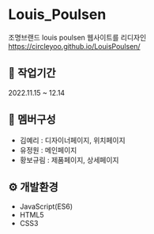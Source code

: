 # Louis_Poulsen

조명브랜드 louis poulsen 웹사이트를 리디자인
<https://circleyoo.github.io/LouisPoulsen/>


## 💼 작업기간
2022.11.15 ~ 12.14

## 🤝 멤버구성
* 김예리 : 디자이너페이지, 위치페이지
* 유정원 : 메인페이지
* 황보규림 : 제품페이지, 상세페이지

## ⚙ 개발환경
* JavaScript(ES6)
* HTML5
* CSS3
